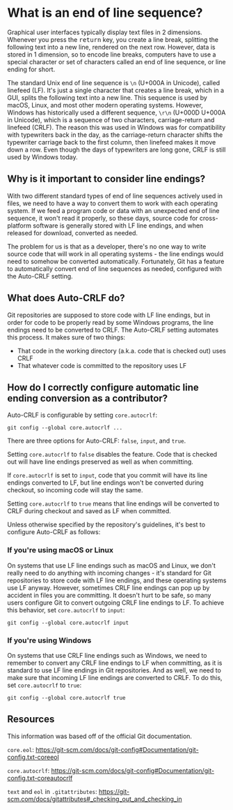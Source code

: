 # What is an end of line sequence?

Graphical user interfaces typically display text files in 2 dimensions. Whenever you press the <kbd>return</kbd> key, you create a line break, splitting the following text into a new line, rendered on the next row. However, data is stored in 1 dimension, so to encode line breaks, computers have to use a special character or set of characters called an end of line sequence, or line ending for short.

The standard Unix end of line sequence is `\n` (U+000A in Unicode), called linefeed (LF). It's just a single character that creates a line break, which in a GUI, splits the following text into a new line. This sequence is used by macOS, Linux, and most other modern operating systems. However, Windows has historically used a different sequence, `\r\n` (U+000D U+000A in Unicode), which is a sequence of two characters, carriage-return and linefeed (CRLF). The reason this was used in Windows was for compatibility with typewriters back in the day, as the carriage-return character shifts the typewriter carriage back to the first column, then linefeed makes it move down a row. Even though the days of typewriters are long gone, CRLF is still used by Windows today.

## Why is it important to consider line endings?

With two different standard types of end of line sequences actively used in files, we need to have a way to convert them to work with each operating system. If we feed a program code or data with an unexpected end of line sequence, it won't read it properly, so these days, source code for cross-platform software is generally stored with LF line endings, and when released for download, converted as needed.

The problem for us is that as a developer, there's no one way to write source code that will work in all operating systems - the line endings would need to somehow be converted automatically. Fortunately, Git has a feature to automatically convert end of line sequences as needed, configured with the Auto-CRLF setting.

## What does Auto-CRLF do?

Git repositories are supposed to store code with LF line endings, but in order for code to be properly read by some Windows programs, the line endings need to be converted to CRLF. The Auto-CRLF setting automates this process. It makes sure of two things:
- That code in the working directory (a.k.a. code that is checked out) uses CRLF
- That whatever code is committed to the repository uses LF

## How do I correctly configure automatic line ending conversion as a contributor?

Auto-CRLF is configurable by setting `core.autocrlf`:
```shell
git config --global core.autocrlf ...
```

There are three options for Auto-CRLF: `false`, `input`, and `true`.

Setting `core.autocrlf` to `false` disables the feature. Code that is checked out will have line endings preserved as well as when committing.

If `core.autocrlf` is set to `input`, code that you commit will have its line endings converted to LF, but line endings won't be converted during checkout, so incoming code will stay the same.

Setting `core.autocrlf` to `true` means that line endings will be converted to CRLF during checkout and saved as LF when committed.

Unless otherwise specified by the repository's guidelines, it's best to configure Auto-CRLF as follows:

### If you're using macOS or Linux

On systems that use LF line endings such as macOS and Linux, we don't really need to do anything with incoming changes - it's standard for Git repositories to store code with LF line endings, and these operating systems use LF anyway. However, sometimes CRLF line endings can pop up by accident in files you are committing. It doesn't hurt to be safe, so many users configure Git to convert outgoing CRLF line endings to LF. To achieve this behavior, set `core.autocrlf` to `input`:
```shell
git config --global core.autocrlf input
```

### If you're using Windows

On systems that use CRLF line endings such as Windows, we need to remember to convert any CRLF line endings to LF when committing, as it is standard to use LF line endings in Git repositories. And as well, we need to make sure that incoming LF line endings are converted to CRLF. To do this, set `core.autocrlf` to `true`:
```shell
git config --global core.autocrlf true
```

## Resources

This information was based off of the official Git documentation.

`core.eol`: https://git-scm.com/docs/git-config#Documentation/git-config.txt-coreeol

`core.autocrlf`: https://git-scm.com/docs/git-config#Documentation/git-config.txt-coreautocrlf

`text` and `eol` in `.gitattributes`: https://git-scm.com/docs/gitattributes#_checking_out_and_checking_in
